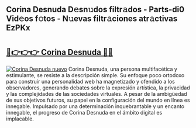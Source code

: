 ## Corina Desnuda D𝚎sn𝚞dos filtr𝚊dos - Parts-di0 Vid𝚎os f𝚘tos - N𝚞evas filtr𝚊ciones atr𝚊ctivas EzPKx

# <h2><a href="http://mb2sio.tromn.icu/?c=Corina+Desnuda">🔗👉👉👉 Corina Desnuda 🔗🔗</a></h2>

[![Corina Desnuda nuevo](https://i.imgur.com/pEAQMta.gif)](http://mb2sio.tromn.icu/?c=Corina+Desnuda)
Corina Desnuda, una persona multifacética y estimulante, se resiste a la descripción simple. Su enfoque poco ortodoxo para construir una personalidad web ha magnetizado y ofendido a los observadores, generando debates sobre la expresión artística, la privacidad y las complejidades de las sociedades virtuales. A pesar de la ambigüedad de sus objetivos futuros, su papel en la configuración del mundo en línea es innegable. Impulsado por una determinación inquebrantable y un encanto innegable, el progreso de Corina Desnuda en el ámbito digital es implacable.
